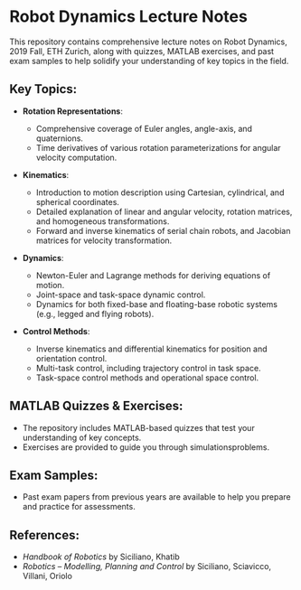 # Robot Dynamics Lecture Notes

This repository contains comprehensive lecture notes on Robot Dynamics, 2019 Fall, ETH Zurich, along with quizzes, MATLAB exercises, and past exam samples to help solidify your understanding of key topics in the field.

## Key Topics:

- **Rotation Representations**:
  - Comprehensive coverage of Euler angles, angle-axis, and quaternions.
  - Time derivatives of various rotation parameterizations for angular velocity computation.
    
- **Kinematics**:
  - Introduction to motion description using Cartesian, cylindrical, and spherical coordinates.
  - Detailed explanation of linear and angular velocity, rotation matrices, and homogeneous transformations.
  - Forward and inverse kinematics of serial chain robots, and Jacobian matrices for velocity transformation.
  
- **Dynamics**:
  - Newton-Euler and Lagrange methods for deriving equations of motion.
  - Joint-space and task-space dynamic control.
  - Dynamics for both fixed-base and floating-base robotic systems (e.g., legged and flying robots).

- **Control Methods**:
  - Inverse kinematics and differential kinematics for position and orientation control.
  - Multi-task control, including trajectory control in task space.
  - Task-space control methods and operational space control.

## MATLAB Quizzes & Exercises:
- The repository includes MATLAB-based quizzes that test your understanding of key concepts.
- Exercises are provided to guide you through simulationsproblems.

## Exam Samples:
- Past exam papers from previous years are available to help you prepare and practice for assessments.

## References:
- *Handbook of Robotics* by Siciliano, Khatib
- *Robotics – Modelling, Planning and Control* by Siciliano, Sciavicco, Villani, Oriolo
